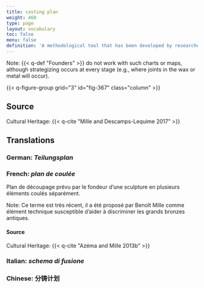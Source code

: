 ```yaml
---
title: casting plan
weight: 460
type: page
layout: vocabulary
toc: false
menu: false
definition: 'A methodological tool that has been developed by researchers to reverse engineer the casting sequence of a bronze sculpture and visually represent the separately cast parts. It is based on the evidence presented in the object and attempts to map the decisions made by a foundry regarding the number and position of separately cast pieces.'
---
```


<div class="backmatter">
Note: {{< q-def "Founders" >}} do not work with such charts or maps, although strategizing occurs at every stage (e.g., where joints in the wax or metal will occur).
</div>

{{< q-figure-group grid="3" id="fig-367" class="column" >}}

## Source

Cultural Heritage: {{< q-cite "Mille and Descamps-Lequime 2017" >}}

## Translations

<div class="accordion">

###  **German**: *Teilungsplan*

### **French**: *plan de coulée*

Plan de découpage prévu par le fondeur d’une sculpture en plusieurs éléments coulés séparément.

<div class="backmatter">
Note: Ce terme est très récent, il a été proposé par Benoît Mille comme élément technique susceptible d’aider à discriminer les grands bronzes antiques.
</div>

#### Source

Cultural Heritage: {{< q-cite "Azéma and Mille 2013b" >}}

### **Italian**: *schema di fusione*

### **Chinese**: 分铸计划

</div>
